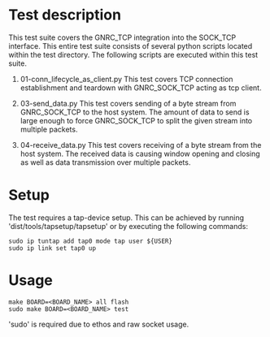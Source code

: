 Test description
==========
This test suite covers the GNRC_TCP integration into the SOCK_TCP interface. This entire test suite
consists of several python scripts located within the test directory. The following scripts are executed
within this test suite.

1) 01-conn_lifecycle_as_client.py
    This test covers TCP connection establishment and teardown with GNRC_SOCK_TCP acting as tcp client.

3) 03-send_data.py
    This test covers sending of a byte stream from GNRC_SOCK_TCP to the host system.
    The amount of data to send is large enough to force GNRC_SOCK_TCP to split the given stream into
    multiple packets.

4) 04-receive_data.py
    This test covers receiving of a byte stream from the host system. The received data is
    causing window opening and closing as well as data transmission over multiple packets.

Setup
==========
The test requires a tap-device setup. This can be achieved by running 'dist/tools/tapsetup/tapsetup'
or by executing the following commands:

    sudo ip tuntap add tap0 mode tap user ${USER}
    sudo ip link set tap0 up

Usage
==========
    make BOARD=<BOARD_NAME> all flash
    sudo make BOARD=<BOARD_NAME> test

'sudo' is required due to ethos and raw socket usage.
